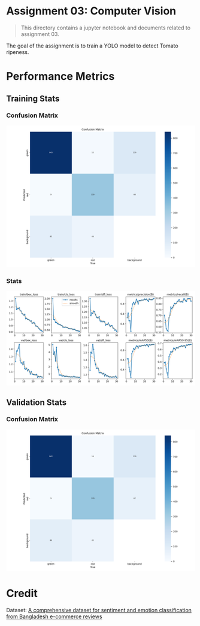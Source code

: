 # Assignment 03: Computer Vision

> This directory contains a jupyter notebook and documents related to assignment 03.

The goal of the assignment is to train a YOLO model to detect Tomato ripeness.

# Performance Metrics

## Training Stats
### Confusion Matrix
![img](/ss/assignment_3_training_conf_matrix.png)
### Stats
![img](/ss/assignment_3_training_stats.png)

## Validation Stats
### Confusion Matrix
![img](/ss/assignment_3_validation_conf_matrix.png)

# Credit

Dataset: [A comprehensive dataset for sentiment and emotion classification from Bangladesh e-commerce reviews](https://www.sciencedirect.com/science/article/pii/S235234092400026X)
